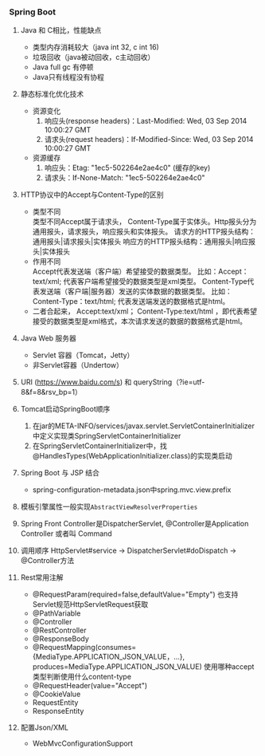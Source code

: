 ### Spring Boot
1. Java 和 C相比，性能缺点
    - 类型内存消耗较大（java int 32, c int 16)
    - 垃圾回收（java被动回收，c主动回收）
    - Java full gc 有停顿
    - Java只有线程没有协程

2. 静态标准化优化技术
    - 资源变化
        1. 响应头(response headers)：Last-Modified: Wed, 03 Sep 2014 10:00:27 GMT
        2. 请求头(request headers)：If-Modified-Since: Wed, 03 Sep 2014 10:00:27 GMT
    - 资源缓存
        1. 响应头：Etag: "1ec5-502264e2ae4c0" (缓存的key)
        2. 请求头：If-None-Match: "1ec5-502264e2ae4c0"
        
3. HTTP协议中的Accept与Content-Type的区别
    - 类型不同  
        类型不同Accept属于请求头， Content-Type属于实体头。Http报头分为通用报头，请求报头，响应报头和实体报头。
        请求方的HTTP报头结构：通用报头|请求报头|实体报头
        响应方的HTTP报头结构：通用报头|响应报头|实体报头
    - 作用不同  
        Accept代表发送端（客户端）希望接受的数据类型。 比如：Accept：text/xml; 代表客户端希望接受的数据类型是xml类型。
        Content-Type代表发送端（客户端|服务器）发送的实体数据的数据类型。 比如：Content-Type：text/html; 代表发送端发送的数据格式是html。
    - 二者合起来， Accept:text/xml； Content-Type:text/html ，即代表希望接受的数据类型是xml格式，本次请求发送的数据的数据格式是html。
    
4. Java Web 服务器
    - Servlet 容器（Tomcat，Jetty）
    - 非Servlet容器（Undertow）

5. URI (https://www.baidu.com/s) 和 queryString（?ie=utf-8&f=8&rsv_bp=1）

6. Tomcat启动SpringBoot顺序
    1. 在jar的META-INFO/services/javax.servlet.ServletContainerInitializer中定义实现类SpringServletContainerInitializer
    2. 在SpringServletContainerInitializer中，找@HandlesTypes(WebApplicationInitializer.class)的实现类启动

7. Spring Boot 与 JSP 结合
    - spring-configuration-metadata.json中spring.mvc.view.prefix
    
8. 模板引擎属性一般实现`AbstractViewResolverProperties`

9. Spring Front Controller是DispatcherServlet, @Controller是Application Controller 或者叫 Command

10. 调用顺序
    HttpServlet#service -> DispatcherServlet#doDispatch -> @Controller方法 

11. Rest常用注解
    - @RequestParam(required=false,defaultValue="Empty") 也支持Servlet规范HttpServletRequest获取
    - @PathVariable
    - @Controller
    - @RestController
    - @ResponseBody
    - @RequestMapping(consumes={MediaType.APPLICATION_JSON_VALUE，...}, produces=MediaType.APPLICATION_JSON_VALUE) 使用哪种accept类型判断使用什么content-type
    - @RequestHeader(value="Accept")
    - @CookieValue
    - RequestEntity
    - ResponseEntity

12. 配置Json/XML
    - WebMvcConfigurationSupport  
    
    